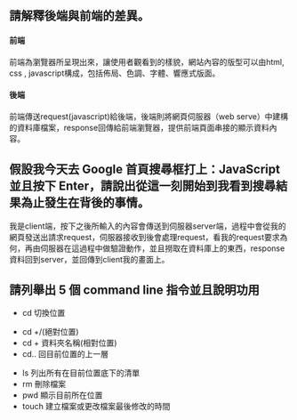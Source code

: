 ## 請解釋後端與前端的差異。

#### 前端
前端為瀏覽器所呈現出來，讓使用者觀看到的樣貌，網站內容的版型可以由html, css , javascript構成，包括佈局、色調、字體、響應式版面。

#### 後端
前端傳送request(javascript)給後端，後端則將網頁伺服器（web serve）中建構的資料庫檔案，response回傳給前端瀏覽器，提供前端頁面串接的顯示資料內容。

## 假設我今天去 Google 首頁搜尋框打上：JavaScript 並且按下 Enter，請說出從這一刻開始到我看到搜尋結果為止發生在背後的事情。
我是client端，按下之後所輸入的內容會傳送到伺服器server端，過程中會從我的網頁發送出請求request，伺服器接收到後會處理request，看我的request要求為何，再由伺服器在這過程中做驗證動作，並且撈取在資料庫上的東西，response資料回到server，並回傳到client我的畫面上。

## 請列舉出 5 個 command line 指令並且說明功用

* cd 切換位置 
- cd +/(絕對位置) 
- cd + 資料夾名稱(相對位置)
- cd.. 回目前位置的上一層
* ls 列出所有在目前位置底下的清單
* rm 刪除檔案
* pwd 顯示目前所在位置
* touch 建立檔案或更改檔案最後修改的時間


